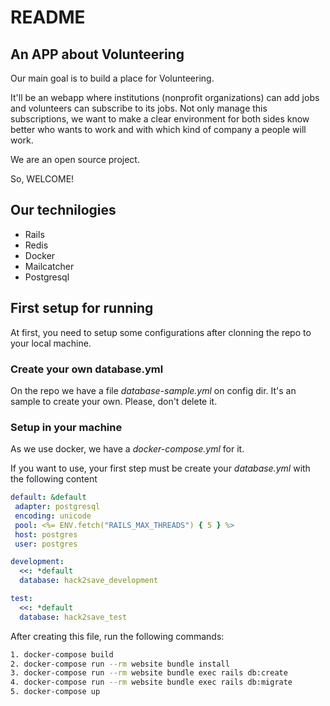 # README

## An APP about Volunteering

Our main goal is to build a place for Volunteering.

It'll be an webapp where institutions (nonprofit organizations) can add jobs and volunteers can subscribe to its jobs. Not only manage this subscriptions, we want to make a clear environment for both sides know better who wants to work and with which kind of company a people will work.

We are an open source project.

So, WELCOME!

## Our technilogies

- Rails 
- Redis
- Docker
- Mailcatcher
- Postgresql


## First setup for running

At first, you need to setup some configurations after clonning the repo to your local machine.

### Create your own database.yml

On the repo we have a file _database-sample.yml_ on config dir. It's an sample to create your own. Please, don't delete it.

### Setup in your machine

 As we use docker, we have a _docker-compose.yml_ for it.
 
 If you want to use, your first step must be create your _database.yml_ with the following content
 
 ```yaml
 default: &default
  adapter: postgresql
  encoding: unicode
  pool: <%= ENV.fetch("RAILS_MAX_THREADS") { 5 } %>
  host: postgres
  user: postgres

 development:
   <<: *default
   database: hack2save_development 

 test:
   <<: *default
   database: hack2save_test 

 ```
 
 After creating this file, run the following commands:
 
 ```sh
 1. docker-compose build
 2. docker-compose run --rm website bundle install
 3. docker-compose run --rm website bundle exec rails db:create
 4. docker-compose run --rm website bundle exec rails db:migrate
 5. docker-compose up
 ```
